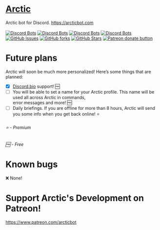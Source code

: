 # [Arctic](https://arcticbot.com) 
Arctic bot for Discord. https://arcticbot.com<br><br>
[![Discord Bots](https://top.gg/api/widget/status/674432747535597579.svg)](https://top.gg/bot/674432747535597579)
[![Discord Bots](https://top.gg/api/widget/upvotes/674432747535597579.svg?noavatar=true)](https://top.gg/bot/674432747535597579)
[![Discord Bots](https://top.gg/api/widget/lib/674432747535597579.svg?noavatar=true)](https://top.gg/bot/674432747535597579)
[![Discord Bots](https://discordbots.org/api/widget/owner/674432747535597579.svg?noavatar=true)](https:/top.gg/bot/674432747535597579)
[![GitHub Issues](https://img.shields.io/github/issues/x-corporation/arctic?style=flat-square)](https://github.com/x-corporation/arctic/issues)
[![GitHub forks](https://img.shields.io/github/forks/x-corporation/arctic?style=flat-square)](https://github.com/x-corporation/arctic/network/members)
[![GitHub Stars](https://img.shields.io/github/stars/x-corporation/arctic?style=flat-square)](https://github.com/x-corporation/arctic/stargazers)
<span class="badge-patreon"><a href="https://www.patreon.com/arcticbot" title="Donate to this project using Patreon"><img src="https://img.shields.io/badge/patreon-donate-yellow.svg?style=flat-square" alt="Patreon donate button" /></a></span>

# Future plans
Arctic will soon be much more personalized! Here’s some things that are planned:
- [x] [Discord.bio](https://discord.bio/) support! 🆓
- [ ] You will be able to set a name for your Arctic profile. This name will be used all across Arctic in commands,<br>error messages and more! 🆓
- [ ] Daily briefings. If you are offline for more than 8 hours, Arctic will send you some info when you get back online! ⭐️ 

<h6>⭐️ - Premium</h6>
<h6>🆓 - Free</h6>

# Known bugs
❌ None!

# Support Arctic's Development on Patreon!
https://www.patreon.com/arcticbot
